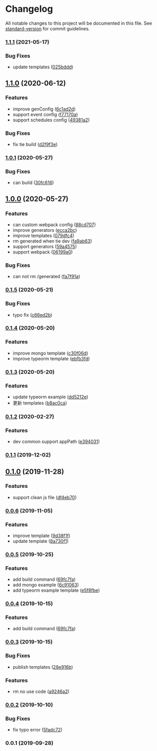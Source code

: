 # Changelog

All notable changes to this project will be documented in this file. See [standard-version](https://github.com/conventional-changelog/standard-version) for commit guidelines.

### [1.1.1](https://github.com/tie-team/tie-cli/compare/v1.1.0...v1.1.1) (2021-05-17)


### Bug Fixes

* update templates ([025bddd](https://github.com/tie-team/tie-cli/commit/025bddd772d038f19f997b842a4add7b95e0831b))

## [1.1.0](https://github.com/tie-team/tie-cli/compare/v1.0.1...v1.1.0) (2020-06-12)


### Features

* improve genConfig ([6c1ad2d](https://github.com/tie-team/tie-cli/commit/6c1ad2ddaf5c53d0a28c890a946936b0ca2f347a))
* support event config ([f77170a](https://github.com/tie-team/tie-cli/commit/f77170a9df4fb2edd3703fb0fa8948ccc7da321f))
* support schedules config ([49381a2](https://github.com/tie-team/tie-cli/commit/49381a242ea78a0f6147cf653cdc65df06649696))


### Bug Fixes

* fix tie build ([d2f9f3e](https://github.com/tie-team/tie-cli/commit/d2f9f3efa534de291751d88791550da12dbd405c))

### [1.0.1](https://github.com/tie-team/tie-cli/compare/v1.0.0...v1.0.1) (2020-05-27)


### Bug Fixes

* can build ([30fc616](https://github.com/tie-team/tie-cli/commit/30fc616be5f1f0f17518641f44c3b0fe06e4baa8))

## [1.0.0](https://github.com/tie-team/tie-cli/compare/v0.1.5...v1.0.0) (2020-05-27)


### Features

* can custom webpack config ([88cd707](https://github.com/tie-team/tie-cli/commit/88cd707410e0529964c26fb0ea8f3fbd6ca2468c))
* improve  generators ([ecca2bc](https://github.com/tie-team/tie-cli/commit/ecca2bc74cb15cc40fdf418c038e3be16f9a0825))
* improve templates ([079dfc4](https://github.com/tie-team/tie-cli/commit/079dfc4f92533b95c9f9506c9e11d677425ffef4))
* rm generated when tie dev ([fa9ab63](https://github.com/tie-team/tie-cli/commit/fa9ab636274a3133ef1a4cb1a06f0eff5cb55b75))
* support generators ([59a4575](https://github.com/tie-team/tie-cli/commit/59a4575d46deeb4e691ba75c1fc1895240ea67e2))
* support webpack ([06199a0](https://github.com/tie-team/tie-cli/commit/06199a09f9e923d3982822fb3f07ea465c508d86))


### Bug Fixes

* can not rm /generated ([fa7f91a](https://github.com/tie-team/tie-cli/commit/fa7f91ad9f1aeb0e51e5ee284ee4966ad0577d63))

### [0.1.5](https://github.com/tie-team/tie-cli/compare/v0.1.4...v0.1.5) (2020-05-21)


### Bug Fixes

* typo fix ([c66ed2b](https://github.com/tie-team/tie-cli/commit/c66ed2b13889fbb1e48f80285adeaa0a08dc2f3e))

### [0.1.4](https://github.com/tie-team/tie-cli/compare/v0.1.3...v0.1.4) (2020-05-20)


### Features

* improve mongo template ([c30f06d](https://github.com/tie-team/tie-cli/commit/c30f06d0ce21a7340765245171adc988b504054b))
* improve typeorm template ([ebfb3fd](https://github.com/tie-team/tie-cli/commit/ebfb3fd8ad78ab06f0bd1c804493ddf4e24bc5a1))

### [0.1.3](https://github.com/tie-team/tie-cli/compare/v0.1.2...v0.1.3) (2020-05-20)


### Features

* update typeorm example ([dd5212e](https://github.com/tie-team/tie-cli/commit/dd5212ebf589cac97f1cadfb1ae8591e673322f8))
* 更新 templates ([b8ac0ca](https://github.com/tie-team/tie-cli/commit/b8ac0cacf8ffa2ee88eb42d8402ac6fb6e11019a))

### [0.1.2](https://github.com/tie-team/tie-cli/compare/v0.1.1...v0.1.2) (2020-02-27)


### Features

* dev common support appPath ([e394031](https://github.com/tie-team/tie-cli/commit/e394031))

### [0.1.1](https://github.com/tie-team/tie-cli/compare/v0.1.0...v0.1.1) (2019-12-02)

## [0.1.0](https://github.com/tie-team/tie-cli/compare/v0.0.6...v0.1.0) (2019-11-28)


### Features

* support clean js file ([df4eb70](https://github.com/tie-team/tie-cli/commit/df4eb70))

### [0.0.6](https://github.com/tie-team/tie-cli/compare/v0.0.5...v0.0.6) (2019-11-05)


### Features

* improve template ([9d38f1f](https://github.com/tie-team/tie-cli/commit/9d38f1f))
* update template ([8a730f1](https://github.com/tie-team/tie-cli/commit/8a730f1))

### [0.0.5](https://github.com/tie-team/tie-cli/compare/v0.0.3...v0.0.5) (2019-10-25)


### Features

* add build command ([69fc7fa](https://github.com/tie-team/tie-cli/commit/69fc7fa))
* add mongo example ([6c91063](https://github.com/tie-team/tie-cli/commit/6c91063))
* add typeorm example template ([e5f8fbe](https://github.com/tie-team/tie-cli/commit/e5f8fbe))

### [0.0.4](https://github.com/tie-team/tie-cli/compare/v0.0.3...v0.0.4) (2019-10-15)


### Features

* add build command ([69fc7fa](https://github.com/tie-team/tie-cli/commit/69fc7fa))

### [0.0.3](https://github.com/tie-team/tie-cli/compare/v0.0.2...v0.0.3) (2019-10-15)


### Bug Fixes

* publish templates ([28e916b](https://github.com/tie-team/tie-cli/commit/28e916b))


### Features

* rm no use code ([a9246a2](https://github.com/tie-team/tie-cli/commit/a9246a2))

### [0.0.2](https://github.com/tie-team/tie-cli/compare/v0.0.1...v0.0.2) (2019-10-10)


### Bug Fixes

* fix typo error ([5fadc72](https://github.com/tie-team/tie-cli/commit/5fadc72))

### 0.0.1 (2019-09-28)
